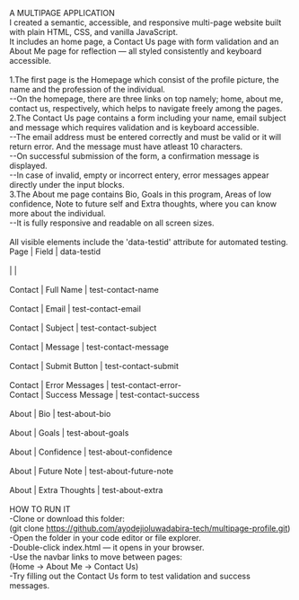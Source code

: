 A MULTIPAGE APPLICATION<br>
I created a semantic, accessible, and responsive multi-page website built with plain HTML, CSS, and vanilla JavaScript.<br>
It includes an home page, a Contact Us page with form validation and an About Me page for reflection — all styled consistently and keyboard accessible.<br>
<br>
1.The first page is the Homepage which consist of the profile picture, the name and the profession of the individual.<br>
--On the homepage, there are three links on top namely; home, about me, contact us, respectively, which helps to navigate freely among the pages.<br>
2.The Contact Us page contains a form including your name, email subject and message which requires validation and is keyboard accessible.<br>
--The email address must be entered correctly and must be valid or it will return error. And the message must have atleast 10 characters.<br>
--On successful submission of the form, a confirmation message is displayed.<br>
--In case of invalid, empty or incorrect entery, error messages appear directly under the input blocks.<br>
3.The About me page contains Bio, Goals in this program, Areas of low confidence, Note to future self and Extra thoughts, where you can know more about the individual.<br>
--It is fully responsive and readable on all screen sizes.<br>
<br>
All visible elements include the 'data-testid' attribute for automated testing.<br>
 Page    | Field           | data-testid   <br>             
         |                 |                 <br>    
 Contact | Full Name       | test-contact-name  <br>       
 Contact | Email           | test-contact-email   <br>      
 Contact | Subject         | test-contact-subject  <br>     
 Contact | Message         | test-contact-message     <br>  
 Contact | Submit Button   | test-contact-submit      <br>  
 Contact | Error Messages  | test-contact-error-<field> <br>
 Contact | Success Message | test-contact-success   <br>    
 About   | Bio             | test-about-bio       <br>      
 About   | Goals           | test-about-goals      <br>     
 About   | Confidence      | test-about-confidence  <br>    
 About   | Future Note     | test-about-future-note <br>    
 About   | Extra Thoughts  | test-about-extra <br>
<br>
 HOW TO RUN IT<br>
-Clone or download this folder:<br>
  (git clone https://github.com/ayodejioluwadabira-tech/multipage-profile.git)<br>
-Open the folder in your code editor or file explorer.<br>
-Double-click index.html — it opens in your browser.<br>
-Use the navbar links to move between pages:<br>
  (Home → About Me → Contact Us)<br>
-Try filling out the Contact Us form to test validation and success messages.<br>
